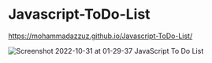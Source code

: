 # Javascript-ToDo-List
https://mohammadazzuz.github.io/Javascript-ToDo-List/


![Screenshot 2022-10-31 at 01-29-37 JavaScript To Do List](https://user-images.githubusercontent.com/112818173/198909727-c79f9316-64c9-40e3-89aa-ad02a52cba12.png)
